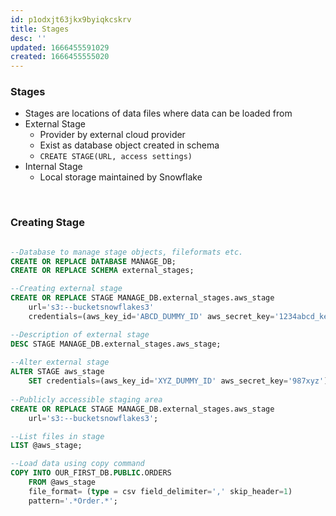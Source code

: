 ```yaml
---
id: p1odxjt63jkx9byiqkcskrv
title: Stages
desc: ''
updated: 1666455591029
created: 1666455555020
---
```


### Stages
- Stages are locations of data files where data can be loaded from
- External Stage
  - Provider by external cloud provider
  - Exist as database object created in schema
  - `CREATE STAGE(URL, access settings)`
- Internal Stage
  - Local storage maintained by Snowflake

<br>

### Creating Stage
```sql

--Database to manage stage objects, fileformats etc.
CREATE OR REPLACE DATABASE MANAGE_DB;
CREATE OR REPLACE SCHEMA external_stages;

--Creating external stage
CREATE OR REPLACE STAGE MANAGE_DB.external_stages.aws_stage
    url='s3:--bucketsnowflakes3'
    credentials=(aws_key_id='ABCD_DUMMY_ID' aws_secret_key='1234abcd_key');

--Description of external stage
DESC STAGE MANAGE_DB.external_stages.aws_stage; 
    
--Alter external stage   
ALTER STAGE aws_stage
    SET credentials=(aws_key_id='XYZ_DUMMY_ID' aws_secret_key='987xyz');
    
--Publicly accessible staging area    
CREATE OR REPLACE STAGE MANAGE_DB.external_stages.aws_stage
    url='s3:--bucketsnowflakes3';

--List files in stage
LIST @aws_stage;

--Load data using copy command
COPY INTO OUR_FIRST_DB.PUBLIC.ORDERS
    FROM @aws_stage
    file_format= (type = csv field_delimiter=',' skip_header=1)
    pattern='.*Order.*';

```

